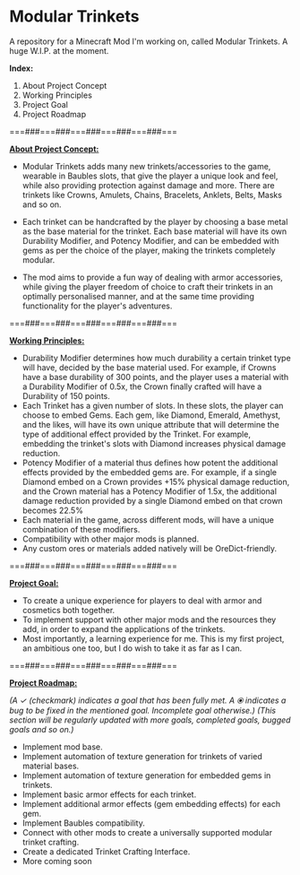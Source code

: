 <h1>Modular Trinkets</h1>

A repository for a Minecraft Mod I'm working on, called Modular Trinkets. A huge W.I.P. at the moment.

<b> Index: </b>

1) About Project Concept
2) Working Principles
3) Project Goal
4) Project Roadmap

===###===###===###===###===###===

**<u>About Project Concept:</u>**

- Modular Trinkets adds many new trinkets/accessories to the game, wearable in Baubles slots, that give the player a unique look and feel, while also providing protection against damage and more. There are trinkets like Crowns, Amulets, Chains, Bracelets, Anklets, Belts, Masks and so on.

- Each trinket can be handcrafted by the player by choosing a base metal as the base material for the trinket. Each base material will have its own Durability Modifier, and Potency Modifier, and can be embedded with gems as per the choice of the player, making the trinkets completely modular.

- The mod aims to provide a fun way of dealing with armor accessories, while giving the player freedom of choice to craft their trinkets in an optimally personalised manner, and at the same time providing functionality for the player's adventures.

===###===###===###===###===###===

<u><b>Working Principles:</b></u>

- Durability Modifier determines how much durability a certain trinket type will have, decided by the base material used. For example, if Crowns have a base durability of 300 points, and the player uses a material with a Durability Modifier of 0.5x, the Crown finally crafted will have a Durability of 150 points.
- Each Trinket has a given number of slots. In these slots, the player can choose to embed Gems. Each gem, like Diamond, Emerald, Amethyst, and the likes, will have its own unique attribute that will determine the type of additional effect provided by the Trinket. For example, embedding the trinket's slots with Diamond increases physical damage reduction.
- Potency Modifier of a material thus defines how potent the additional effects provided by the embedded gems are. For example, if a single Diamond embed on a Crown provides +15% physical damage reduction, and the Crown material has a Potency Modifier of 1.5x, the additional damage reduction provided by a single Diamond embed on that crown becomes 22.5%
- Each material in the game, across different mods, will have a unique combination of these modifiers.
- Compatibility with other major mods is planned.
- Any custom ores or materials added natively will be OreDict-friendly.

===###===###===###===###===###===

**<u>Project Goal:</u>**

- To create a unique experience for players to deal with armor and cosmetics both together.
- To implement support with other major mods and the resources they add, in order to expand the applications of the trinkets.
- Most importantly, a learning experience for me. This is my first project, an ambitious one too, but I do wish to take it as far as I can.

===###===###===###===###===###===

**<u>Project Roadmap:</u>**

_(A ✓ (checkmark) indicates a goal that has been fully met. A ⦿ indicates a bug to be fixed in the mentioned goal. Incomplete goal otherwise.) (This section will be regularly updated with more goals, completed goals, bugged goals and so on.)_

- Implement mod base.
- Implement automation of texture generation for trinkets of varied material bases.
- Implement automation of texture generation for embedded gems in trinkets.
- Implement basic armor effects for each trinket.
- Implement additional armor effects (gem embedding effects) for each gem.
- Implement Baubles compatibility.
- Connect with other mods to create a universally supported modular trinket crafting.
- Create a dedicated Trinket Crafting Interface.
- More coming soon
